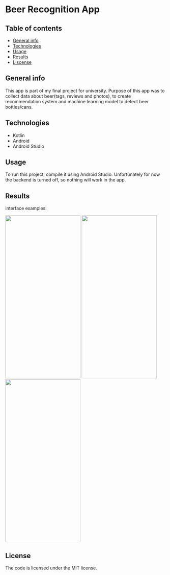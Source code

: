 # Beer Recognition App

## Table of contents
* [General info](#general-info)
* [Technologies](#technologies)
* [Usage](#Usage)
* [Results](#Results)
* [Liscense](#License)


## General info

This app is part of my final project for university. Purpose of this app was to collect data about beer(tags, reviews and photos), to create recommendation system and machine learning model to detect beer bottles/cans.
## Technologies

* Kotlin
* Android
* Android Studio


## Usage 

To run this project, compile it using Android Studio.
Unfortunately for now the backend is turned off, so nothing will work in the app.


## Results 

interface examples:

<img src="https://raw.github.com/MaciejSurowiec/beerapp-android/main/examples/interface1.JPG" width=236 height=510>
<img src="https://raw.github.com/MaciejSurowiec/beerapp-android/main/examples/interface2.JPG" width=236 height=510>
<img src="https://raw.github.com/MaciejSurowiec/beerapp-android/main/examples/interface3.JPG" width=236 height=510>


## License
The code is licensed under the MIT license.
